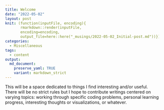 ```yaml
---
title: Welcome
date: "2022-05-02"
layout: post
knit: (function(inputFile, encoding){
       rmarkdown::render(inputFile,
       encoding=encoding,
       output_file=here::here("_musings/2022-05-02_Initial-post.md"))})
categories:
  - Miscellaneous
tags:
  - content
output:
  md_document:
    preserve_yaml: TRUE
    variant: markdown_strict 
---
```


This will be a space dedicated to things I find interesting and/or
useful. There will be no strict rules but I hope to contribute writings
centered on varying topics: working through specific coding problems,
personal learning progress, interesting thoughts or visualizations, or
whatever.

